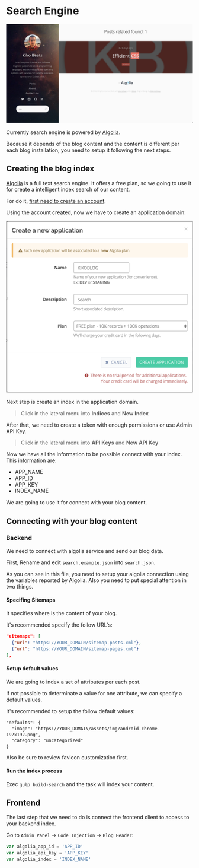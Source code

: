 # Search Engine

![](preview.png)

Currently search engine is powered by [Algolia](https://www.algolia.com/).

Because it depends of the blog content and the content is different per each blog installation, you need to setup it following the next steps.

## Creating the blog index

[Algolia](https://www.algolia.com/) is a full text search engine. It offers a free plan, so we going to use it for create a intelligent index search of our content.

For do it, [first need to create an account](https://www.algolia.com/users/sign_up).

Using the account created, now we have to create an application domain:

![](new-application.png)

Next step is create an index in the application domain.

> Click in the lateral menu into **Indices** and **New Index**

After that, we need to create a token with enough permissions or use Admin API Key.

> Click in the lateral menu into **API Keys** and **New API Key**

Now we have all the information to be possible connect with your index. This information are:

- APP_NAME
- APP_ID
- APP_KEY
- INDEX_NAME

We are going to use it for connect with your blog content.

## Connecting with your blog content

### Backend

We need to connect with algolia service and send our blog data.

First, Rename and edit `search.example.json` into `search.json`.

As you can see in this file, you need to setup your algolia connection using the variables reported by Algolia. Also you need to put special attention in two things.

#### Specifing Sitemaps

It specifies where is the content of your blog.

It's recommended specify the follow URL's:

```json
"sitemaps": [
  {"url": "https://YOUR_DOMAIN/sitemap-posts.xml"},
  {"url": "https://YOUR_DOMAIN/sitemap-pages.xml"}
],
```

#### Setup default values

We are going to index a set of attributes per each post.

If not possible to determinate a value for one attribute, we can specify a default values.

It's recommended to setup the follow default values:

```
"defaults": {
  "image": "https://YOUR_DOMAIN/assets/img/android-chrome-192x192.png",
  "category": "uncategorized"
}
```

Also be sure to review favicon customization first.

#### Run the index process

Exec `gulp build-search` and the task will index your content.

## Frontend

The last step that we need to do is connect the frontend client to access to your backend index.

Go to `Admin Panel` → `Code Injection` → `Blog Header`:

```js
var algolia_app_id = 'APP_ID'
var algolia_api_key = 'APP_KEY'
var algolia_index = 'INDEX_NAME'
```
